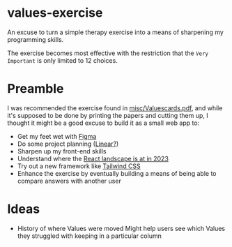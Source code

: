 # values-exercise
An excuse to turn a simple therapy exercise into a means of sharpening my programming skills.

The exercise becomes most effective with the restriction that the `Very Important` is only limited to 12 choices.

# Preamble

I was recommended the exercise found in [misc/Valuescards.pdf](misc/Valuescards.pdf), and while it's supposed to be done
by printing the papers and cutting them up, I thought it might be a good excuse to build it as a small web app to:

* Get my feet wet with [Figma](https://www.figma.com/)
* Do some project planning ([Linear?](https://linear.app/))
* Sharpen up my front-end skills
* Understand where the [React landscape is at in 2023](https://www.robinwieruch.de/react-starter/)
* Try out a new framework like [Tailwind CSS](https://tailwindcss.com/)
* Enhance the exercise by eventually building a means of being able to compare answers with another user

# Ideas

* History of where Values were moved
Might help users see which Values they struggled with keeping in a particular column
